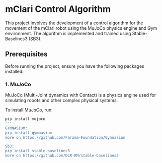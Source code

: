 # mClari Control Algorithm

This project involves the development of a control algorithm for the movement of the mClari robot using the MuJoCo physics engine and Gym environment. The algorithm is implemented and trained using Stable-Baselines3 (SB3).

## Prerequisites

Before running the project, ensure you have the following packages installed:

### 1. MuJoCo

MuJoCo (Multi-Joint dynamics with Contact) is a physics engine used for simulating robots and other complex physical systems.

To install MuJoCo, run:

```bash
pip install mujoco
'''
GYMNASIUM:
pip install gymnasium
more on https://github.com/Farama-Foundation/Gymnasium

Sb3:
pip install stable-baselines3
more on https://github.com/DLR-RM/stable-baselines3
